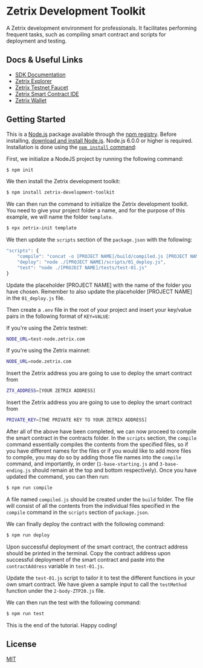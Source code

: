 # Zetrix Development Toolkit
A Zetrix development environment for professionals. It facilitates performing frequent tasks, such as compiling smart contract and scripts for deployment and testing.

## Docs & Useful Links

  * [SDK Documentation](https://docs.zetrix.com/en/sdk/node.js)
  * [Zetrix Explorer](https://explorer.zetrix.com)
  * [Zetrix Testnet Faucet](https://faucet.zetrix.com)
  * [Zetrix Smart Contract IDE](https://ide.zetrix.com/)
  * [Zetrix Wallet](https://www.zetrix.com/zetrix-wallet/)


## Getting Started

This is a [Node.js](https://nodejs.org/en/) package available through the
[npm registry](https://www.npmjs.com/). Before installing, [download and install Node.js](https://nodejs.org/en/download/).
Node.js 6.0.0 or higher is required. Installation is done using the
[`npm install` command](https://docs.npmjs.com/getting-started/installing-npm-packages-locally):

First, we initialize a NodeJS project by running the following command:
```bash
$ npm init
```

We then install the Zetrix development toolkit:
```bash
$ npm install zetrix-development-toolkit
```

We can then run the command to initialize the Zetrix development toolkit. You need to give your project folder a name, and for the purpose of this example, we will name the folder `template`.
```bash
$ npx zetrix-init template
```

We then update the `scripts` section of the `package.json` with the following:
```js
"scripts": {
    "compile": "concat -o [PROJECT NAME]/build/compiled.js [PROJECT NAME]/contracts/1-base-starting.js [PROJECT NAME]/contracts/2-body-ZTP20.js [PROJECT NAME]/contracts/3-base-ending.js",
    "deploy": "node ./[PROJECT NAME]/scripts/01_deploy.js",
    "test": "node ./[PROJECT NAME]/tests/test-01.js"
}
```

Update the placeholder [PROJECT NAME] with the name of the folder you have chosen. Remember to also update the placeholder [PROJECT NAME] in the `01_deploy.js` file.

Then create a `.env` file in the root of your project and insert your key/value pairs in the following format of `KEY=VALUE`:

If you're using the Zetrix testnet:
```sh
NODE_URL=test-node.zetrix.com
```

If you're using the Zetrix mainnet:
```sh
NODE_URL=node.zetrix.com
```

Insert the Zetrix address you are going to use to deploy the smart contract from
```sh
ZTX_ADDRESS=[YOUR ZETRIX ADDRESS]
```

Insert the Zetrix address you are going to use to deploy the smart contract from
```sh
PRIVATE_KEY=[THE PRIVATE KEY TO YOUR ZETRIX ADDRESS]
```

After all of the above have been completed, we can now proceed to compile the smart contract in the contracts folder. In the `scripts` section, the `compile` command essentially compiles the contents from the specified files, so if you have different names for the files or if you would like to add more files to compile, you may do so by adding those file names into the `compile` command, and importantly, in order (`1-base-starting.js` and `3-base-ending.js` should remain at the top and bottom respectively). Once you have updated the command, you can then run:
```sh
$ npm run compile
```

A file named `compiled.js` should be created under the `build` folder. The file will consist of all the contents from the individual files specified in the `compile` command in the `scripts` section of `package.json`.

We can finally deploy the contract with the following command:
```sh
$ npm run deploy
```

Upon successful deployment of the smart contract, the contract address should be printed in the terminal. Copy the contract address upon successful deployment of the smart contract and paste into the `contractAddress` variable in `test-01.js`.

Update the `test-01.js` script to tailor it to test the different functions in your own smart contract. We have given a sample input to call the `testMethod` function under the `2-body-ZTP20.js` file.

We can then run the test with the following command:
```sh
$ npm run test
```

This is the end of the tutorial. Happy coding!

## License

  [MIT](LICENSE)
